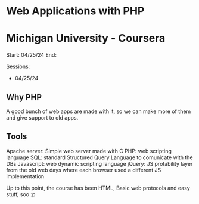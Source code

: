 # Web Applications with PHP
# Michigan University - Coursera

Start: 04/25/24
End: 

Sessions:
- 04/25/24

## Why PHP
A good bunch of web apps are made with it, so we can make more of them and give support to old apps.

## Tools
Apache server: Simple web server made with C
PHP: web scripting language
SQL: standard Structured Query Language to comunicate with the DBs
Javascript: web dynamic scripting language
jQuery: JS protability layer from the old web days where each browser used a different JS implementation

Up to this point, the course has been HTML, Basic web protocols and easy stuff, soo 
:p


